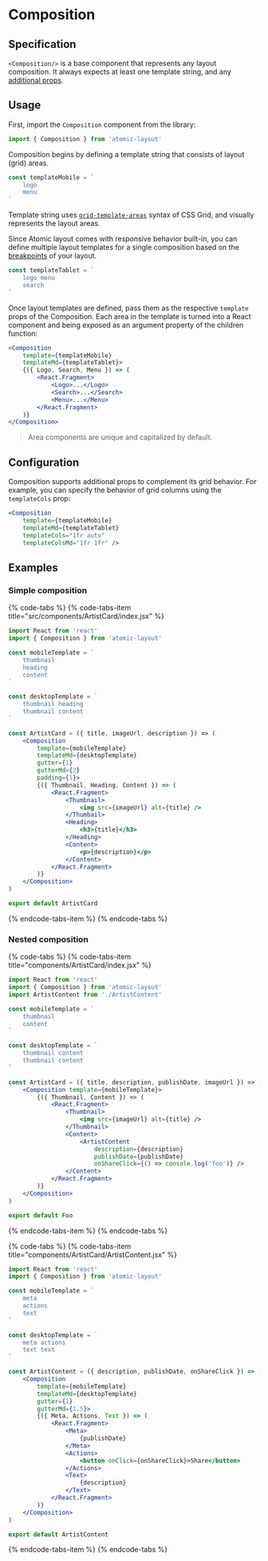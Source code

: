# Composition

## Specification

`<Composition/>` is a base component that represents any layout composition. It always expects at least one template string, and any [additional props](../fundamentals/prop-aliases.md).

## Usage

First, import the `Composition` component from the library:

```jsx
import { Composition } from 'atomic-layout'
```

Composition begins by defining a template string that consists of layout \(grid\) areas.

```jsx
const templateMobile = `
    logo
    menu
`
```

Template string uses [`grid-template-areas`](https://developer.mozilla.org/en-US/docs/Web/CSS/grid-template-areas) syntax of CSS Grid, and visually represents the layout areas.

Since Atomic layout comes with responsive behavior built-in, you can define multiple layout templates for a single composition based on the [breakpoints](../fundamentals/breakpoints.md) of your layout.

```jsx
const templateTablet = `
    logo menu
    search
`
```

Once layout templates are defined, pass them as the respective `template` props of the Composition. Each area in the template is turned into a React component and being exposed as an argument property of the children function:

```jsx
<Composition
    template={templateMobile}
    templateMd={templateTablet}>
    {({ Logo, Search, Menu }) => (
        <React.Fragment>
            <Logo>...</Logo>
            <Search>...</Search>
            <Menu>...</Menu>
        </React.Fragment>
    )}
</Composition>
```

> Area components are unique and capitalized by default.

## Configuration

Composition supports additional props to complement its grid behavior. For example, you can specify the behavior of grid columns using the `templateCols` prop:

```jsx
<Composition
    template={templateMobile}
    templateMd={templateTablet}
    templateCols="1fr auto"
    templateColsMd="1fr 1fr" />
```

## Examples

### Simple composition

{% code-tabs %}
{% code-tabs-item title="src/components/ArtistCard/index.jsx" %}
```jsx
import React from 'react'
import { Composition } from 'atomic-layout'

const mobileTemplate = `
    thumbnail
    heading
    content
`

const desktopTemplate = `
    thumbnail heading
    thumbnail content
`

const ArtistCard = ({ title, imageUrl, description }) => (
    <Composition
        template={mobileTemplate}
        templateMd={desktopTemplate}
        gutter={1}
        gutterMd={2}
        padding={1}>
        {({ Thumbnail, Heading, Content }) => (
            <React.Fragment>
                <Thumbnail>
                    <img src={imageUrl} alt={title} />
                </Thumbail>
                <Heading>
                    <h3>{title}</h3>
                </Heading>
                <Content>
                    <p>{description}</p>
                </Content>
            </React.Fragment>
        )}
    </Composition>
)

export default ArtistCard
```
{% endcode-tabs-item %}
{% endcode-tabs %}

### Nested composition

{% code-tabs %}
{% code-tabs-item title="components/ArtistCard/index.jsx" %}
```jsx
import React from 'react'
import { Composition } from 'atomic-layout'
import ArtistContent from './ArtistContent'

const mobileTemplate = `
    thumbnail
    content
`

const desktopTemplate = `
    thumbnail content
    thumbnail content
`

const ArtistCard = ({ title, description, publishDate, imageUrl }) => (
    <Composition template={mobileTemplate}>
        {({ Thumbnail, Content }) => (
            <React.Fragment>
                <Thumbnail>
                    <img src={imageUrl} alt={title} />
                </Thumbnail>
                <Content>
                    <ArtistContent
                        description={description}
                        publishDate={publishDate}
                        onShareClick={() => console.log('foo')} />
                </Content>
            </React.Fragment>
        )}
    </Composition>
)

export default Foo
```
{% endcode-tabs-item %}
{% endcode-tabs %}

{% code-tabs %}
{% code-tabs-item title="components/ArtistCard/ArtistContent.jsx" %}
```jsx
import React from 'react'
import { Composition } from 'atomic-layout'

const mobileTemplate = `
    meta
    actions
    text
`

const desktopTemplate = `
    meta actions
    text text
`

const ArtistContent = ({ description, publishDate, onShareClick }) => (
    <Composition
        template={mobileTemplate}
        templateMd={desktopTemplate}
        gutter={1}
        gutterMd={1.5}>
        {({ Meta, Actions, Text }) => (
            <React.Fragment>
                <Meta>
                    {publishDate}
                </Meta>
                <Actions>
                    <button onClick={onShareClick}>Share</button>
                </Actions>
                <Text>
                    {description}
                </Text>
            </React.Fragment>
        )}
    </Composition>
)

export default ArtistContent
```
{% endcode-tabs-item %}
{% endcode-tabs %}



